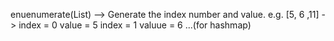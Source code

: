 enuenumerate(List)
--> Generate the index number and value. e.g. [5, 6 ,11] -> index = 0 value = 5
index = 1 valuue = 6 ...(for hashmap)
